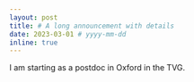 ```yaml
---
layout: post
title: # A long announcement with details
date: 2023-03-01 # yyyy-mm-dd
inline: true
---
```


I am starting as a postdoc in Oxford in the TVG.
